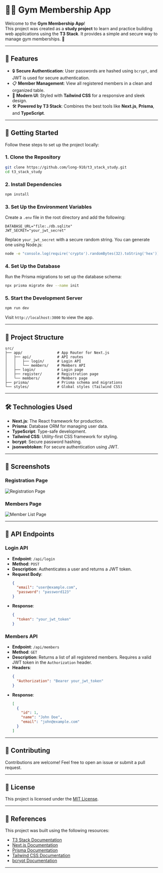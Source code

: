 # 🏋️‍♂️ Gym Membership App

Welcome to the **Gym Membership App**!  
This project was created as a **study project** to learn and practice building web applications using the **T3 Stack**. It provides a simple and secure way to manage gym memberships. 🚀

---

## 🌟 Features

- 🔒 **Secure Authentication**: User passwords are hashed using `bcrypt`, and JWT is used for secure authentication.
- 📋 **Member Management**: View all registered members in a clean and organized table.
- 🎨 **Modern UI**: Styled with **Tailwind CSS** for a responsive and sleek design.
- 🛠️ **Powered by T3 Stack**: Combines the best tools like **Next.js**, **Prisma**, and **TypeScript**.

---

## 🚀 Getting Started

Follow these steps to set up the project locally:

### 1. Clone the Repository

```bash
git clone https://github.com/long-910/t3_stack_study.git
cd t3_stack_study
```

### 2. Install Dependencies

```bash
npm install
```

### 3. Set Up the Environment Variables

Create a `.env` file in the root directory and add the following:

```env
DATABASE_URL="file:./db.sqlite"
JWT_SECRET="your_jwt_secret"
```

Replace `your_jwt_secret` with a secure random string. You can generate one using Node.js:

```bash
node -e "console.log(require('crypto').randomBytes(32).toString('hex'))"
```

### 4. Set Up the Database

Run the Prisma migrations to set up the database schema:

```bash
npx prisma migrate dev --name init
```

### 5. Start the Development Server

```bash
npm run dev
```

Visit `http://localhost:3000` to view the app.

---

## 📂 Project Structure

```plaintext
src/
├── app/                # App Router for Next.js
│   ├── api/            # API routes
│   │   ├── login/      # Login API
│   │   └── members/    # Members API
│   ├── login/          # Login page
│   ├── register/       # Registration page
│   └── members/        # Members page
├── prisma/             # Prisma schema and migrations
└── styles/             # Global styles (Tailwind CSS)
```

---

## 🛠️ Technologies Used

- **Next.js**: The React framework for production.
- **Prisma**: Database ORM for managing user data.
- **TypeScript**: Type-safe development.
- **Tailwind CSS**: Utility-first CSS framework for styling.
- **bcrypt**: Secure password hashing.
- **jsonwebtoken**: For secure authentication using JWT.

---

## 📸 Screenshots

### Registration Page

![Registration Page](https://github.com/user-attachments/assets/eae5b84d-64c3-4549-9e4c-708d01e95573)

### Members Page

![Member List Page](https://github.com/user-attachments/assets/b8071c9e-470b-4c75-b200-dea383511331)

---

## 📖 API Endpoints

### **Login API**

- **Endpoint**: `/api/login`
- **Method**: `POST`
- **Description**: Authenticates a user and returns a JWT token.
- **Request Body**:
  ```json
  {
    "email": "user@example.com",
    "password": "password123"
  }
  ```
- **Response**:
  ```json
  {
    "token": "your_jwt_token"
  }
  ```

### **Members API**

- **Endpoint**: `/api/members`
- **Method**: `GET`
- **Description**: Returns a list of all registered members. Requires a valid JWT token in the `Authorization` header.
- **Headers**:
  ```json
  {
    "Authorization": "Bearer your_jwt_token"
  }
  ```
- **Response**:
  ```json
  [
    {
      "id": 1,
      "name": "John Doe",
      "email": "john@example.com"
    }
  ]
  ```

---

## 🤝 Contributing

Contributions are welcome! Feel free to open an issue or submit a pull request.

---

## 📜 License

This project is licensed under the [MIT License](LICENSE).

---

## 📖 References

This project was built using the following resources:

- [T3 Stack Documentation](https://create.t3.gg/)
- [Next.js Documentation](https://nextjs.org/docs)
- [Prisma Documentation](https://www.prisma.io/docs)
- [Tailwind CSS Documentation](https://tailwindcss.com/docs)
- [bcrypt Documentation](https://github.com/kelektiv/node.bcrypt.js#readme)

---

